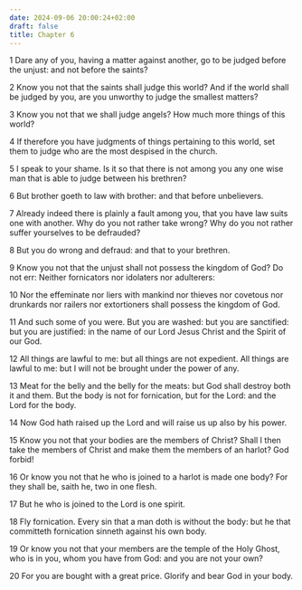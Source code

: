 ```yaml
---
date: 2024-09-06 20:00:24+02:00
draft: false
title: Chapter 6
---
```




1 Dare any of you, having a matter against another, go to be judged before the unjust: and not before the saints?

2 Know you not that the saints shall judge this world? And if the world shall be judged by you, are you unworthy to judge the smallest matters?

3 Know you not that we shall judge angels? How much more things of this world?

4 If therefore you have judgments of things pertaining to this world, set them to judge who are the most despised in the church.

5 I speak to your shame. Is it so that there is not among you any one wise man that is able to judge between his brethren?

6 But brother goeth to law with brother: and that before unbelievers.

7 Already indeed there is plainly a fault among you, that you have law suits one with another. Why do you not rather take wrong? Why do you not rather suffer yourselves to be defrauded?

8 But you do wrong and defraud: and that to your brethren.

9 Know you not that the unjust shall not possess the kingdom of God? Do not err: Neither fornicators nor idolaters nor adulterers:

10 Nor the effeminate nor liers with mankind nor thieves nor covetous nor drunkards nor railers nor extortioners shall possess the kingdom of God.

11 And such some of you were. But you are washed: but you are sanctified: but you are justified: in the name of our Lord Jesus Christ and the Spirit of our God.

12 All things are lawful to me: but all things are not expedient. All things are lawful to me: but I will not be brought under the power of any.

13 Meat for the belly and the belly for the meats: but God shall destroy both it and them. But the body is not for fornication, but for the Lord: and the Lord for the body.

14 Now God hath raised up the Lord and will raise us up also by his power.

15 Know you not that your bodies are the members of Christ? Shall I then take the members of Christ and make them the members of an harlot? God forbid!

16 Or know you not that he who is joined to a harlot is made one body? For they shall be, saith he, two in one flesh.

17 But he who is joined to the Lord is one spirit.

18 Fly fornication. Every sin that a man doth is without the body: but he that committeth fornication sinneth against his own body.

19 Or know you not that your members are the temple of the Holy Ghost, who is in you, whom you have from God: and you are not your own?

20 For you are bought with a great price. Glorify and bear God in your body.

